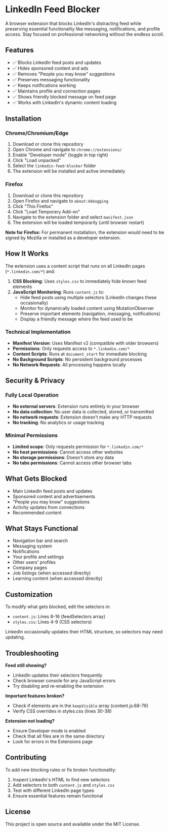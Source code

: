 # LinkedIn Feed Blocker

A browser extension that blocks LinkedIn's distracting feed while preserving essential functionality like messaging, notifications, and profile access. Stay focused on professional networking without the endless scroll.

## Features

- ✅ Blocks LinkedIn feed posts and updates
- ✅ Hides sponsored content and ads
- ✅ Removes "People you may know" suggestions
- ✅ Preserves messaging functionality
- ✅ Keeps notifications working
- ✅ Maintains profile and connection pages
- ✅ Shows friendly blocked message on feed page
- ✅ Works with LinkedIn's dynamic content loading

## Installation

### Chrome/Chromium/Edge

1. Download or clone this repository
2. Open Chrome and navigate to `chrome://extensions/`
3. Enable "Developer mode" (toggle in top right)
4. Click "Load unpacked"
5. Select the `linkedin-feed-blocker` folder
6. The extension will be installed and active immediately

### Firefox

1. Download or clone this repository
2. Open Firefox and navigate to `about:debugging`
3. Click "This Firefox"
4. Click "Load Temporary Add-on"
5. Navigate to the extension folder and select `manifest.json`
6. The extension will be loaded temporarily (until browser restart)

**Note for Firefox:** For permanent installation, the extension would need to be signed by Mozilla or installed as a developer extension.

## How It Works

The extension uses a content script that runs on all LinkedIn pages (`*.linkedin.com/*`) and:

1. **CSS Blocking**: Uses `styles.css` to immediately hide known feed elements
2. **JavaScript Monitoring**: Runs `content.js` to:
   - Hide feed posts using multiple selectors (LinkedIn changes these occasionally)
   - Monitor for dynamically loaded content using MutationObserver
   - Preserve important elements (navigation, messaging, notifications)
   - Display a friendly message where the feed used to be

### Technical Implementation

- **Manifest Version**: Uses Manifest v2 (compatible with older browsers)
- **Permissions**: Only requests access to `*.linkedin.com/*`
- **Content Scripts**: Runs at `document_start` for immediate blocking
- **No Background Scripts**: No persistent background processes
- **No Network Requests**: All processing happens locally

## Security & Privacy

### Fully Local Operation
- **No external servers**: Extension runs entirely in your browser
- **No data collection**: No user data is collected, stored, or transmitted
- **No network requests**: Extension doesn't make any HTTP requests
- **No tracking**: No analytics or usage tracking

### Minimal Permissions
- **Limited scope**: Only requests permission for `*.linkedin.com/*`
- **No host permissions**: Cannot access other websites
- **No storage permissions**: Doesn't store any data
- **No tabs permissions**: Cannot access other browser tabs

## What Gets Blocked

- Main LinkedIn feed posts and updates
- Sponsored content and advertisements
- "People you may know" suggestions
- Activity updates from connections
- Recommended content

## What Stays Functional

- Navigation bar and search
- Messaging system
- Notifications
- Your profile and settings
- Other users' profiles
- Company pages
- Job listings (when accessed directly)
- Learning content (when accessed directly)

## Customization

To modify what gets blocked, edit the selectors in:

- `content.js`: Lines 8-16 (feedSelectors array)
- `styles.css`: Lines 4-9 (CSS selectors)

LinkedIn occasionally updates their HTML structure, so selectors may need updating.

## Troubleshooting

**Feed still showing?**
- LinkedIn updates their selectors frequently
- Check browser console for any JavaScript errors
- Try disabling and re-enabling the extension

**Important features broken?**
- Check if elements are in the `keepVisible` array (content.js:68-76)
- Verify CSS overrides in styles.css (lines 30-38)

**Extension not loading?**
- Ensure Developer mode is enabled
- Check that all files are in the same directory
- Look for errors in the Extensions page

## Contributing

To add new blocking rules or fix broken functionality:

1. Inspect LinkedIn's HTML to find new selectors
2. Add selectors to both `content.js` and `styles.css`
3. Test with different LinkedIn page types
4. Ensure essential features remain functional

## License

This project is open source and available under the MIT License.
